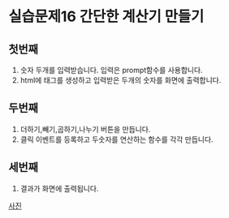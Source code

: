 # 실습문제16 간단한 계산기 만들기

## 첫번째

1. 숫자 두개를 입력받습니다. 입력은 prompt함수를 사용합니다.
2. html에 태그를 생성하고 입력받은 두개의 숫자를 화면에 출력합니다.

## 두번째

1. 더하기,빼기,곱하기,나누기 버튼을 만듭니다.
2. 클릭 이벤트를 등록하고 두숫자를 연산하는 함수를 각각 만듭니다.

## 세번째

1. 결과가 화면에 출력됩니다.

[사진](./result.png)
